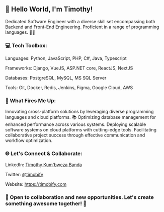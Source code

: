 ## 👋 Hello World, I'm Timothy!

Dedicated Software Engineer with a diverse skill set encompassing both Backend and Front-End Engineering. Proficient in a range of programming languages. 🌈✨

### 💻 Tech Toolbox:
Languages: Python, JavaScript, PHP, C#, Java, Typescript

Frameworks: Django, VueJS, ASP.NET core, ReactJS, NextJS

Databases: PostgreSQL, MySQL, MS SQL Server

Tools: Git, Docker, Redis, Jenkins, Figma, Google Cloud, AWS

### 🚀 What Fires Me Up:
Innovating cross-platform solutions by leveraging diverse programming languages and cloud platforms. 📚
Optimizing database management for enhanced performance across various systems.
Deploying scalable software systems on cloud platforms with cutting-edge tools.
Facilitating collaborative project success through effective communication and workflow optimization.

### 🌐 Let's Connect & Collaborate:
LinkedIn: [Timothy Kum'bweza Banda](https://mw.linkedin.com/in/timothy-kum-bweza-banda-702786115)

Twitter: [@timobify](https://twitter.com/timobify)

Website: https://timobify.com

### 🤝 Open to collaboration and new opportunities. Let's create something awesome together! 🚀
